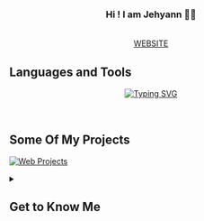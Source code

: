 <h3 align="center">Hi ! I am Jehyann 👋🏻</h3>

<p align="center"> 
  <br/>
  <a href="https://whoisjehyann.com">WEBSITE</a>
</p>

## Languages and Tools

<p align="center">
  <a href="https://whoisjehyann.com">
    <a href="https://git.io/typing-svg"><img src="https://readme-typing-svg.demolab.com?font=Fira+Code&weight=500&size=27&duration=4900&pause=1000&center=true&vCenter=true&random=false&width=435&lines=my+portfolio+website" alt="Typing SVG" /></a>
  </a>
</p>

<br/>

## Some Of My Projects
[![Web Projects](https://github-readme-stats.vercel.app/api/pin/?username=Jehyann&repo=UnityInspiredGameObjects&border_color=0D1117&title_color=ffffff&bg_color=2C3138&text_color=ffffff&icon_color=FFADBE)](https://github.com/Jehyann/UnityInspiredGameObjects)

<details> 
  <summary><h2>Get to Know Me</h2></summary>
  <p align="justify">Hello! I'm Jehyann, a 21-year-old from France currently pursuing a Bachelor's degree in Game Technology and Programming at Gaming Campus Paris. I've also dedicated two years to learning languages, starting with Arabic then Chinese.<br/>
  My ultimate goal is to become a programmer in the field of artificial intelligence, with a strong desire to work abroad, especially in Japan. Outside of my studies, I have a passion for 3D modeling, virtual reality (VR), languages, and travel. I went alone to Japan at 16 and later explored Sweden.<br/>
  My work is highly inspired from the universe of Dune by Frank Herbert and Dark Souls games by FromSoftware. You can join my adventure my following my social medias !</p>
</details>



<!--
<br/>
//![Top Langs](https://github-readme-stats.vercel.app/api/top-langs/?username=Jehyann&layout=compact)
<br/>
-->
